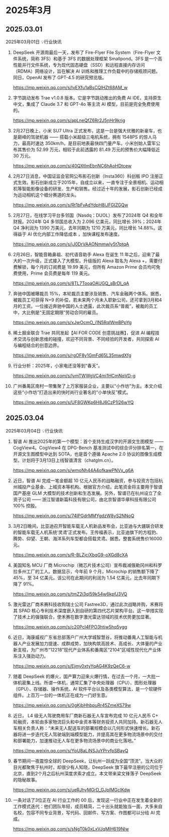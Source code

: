 # 2025年3月



## 2025.03.01

2025年03月01日 💡行业快讯

1. DeepSeek 开源周最后一天，发布了 Fire-Flyer File System（Fire-Flyer 文件系统，简称 3FS）和基于 3FS 的数据处理框架 Smallpond。3FS 是一个高性能并行文件系统，专为现代固态硬盘（SSD）和远程直接内存访问（RDMA）网络设计，旨在解决 AI 训练和推理工作负载中的存储瓶颈问题。同日，OpenAI 发布了 GPT-4.5 的研究预览版。

   https://mp.weixin.qq.com/s/IvEXfu1aBsCQlHZt68AM_w

2. 字节跳动发布 Trae v1.0.8 版本。它是字节跳动推出的免费 AI IDE，支持原生中文，集成了 Claude 3.7 和 GPT-4o 等主流 AI 模型，目前是完全免费使用的。

   https://mp.weixin.qq.com/s/apLneQfZ6Rr2J5nHr9krig

3. 2月27日晚上，小米 SU7 Ultra 正式发布，这是一台是强大优雅的新豪车，也是巅峰的驾驶机器 —— 搭载小米超级三电机系统，拥有 1548PS 的惊人马力，最高时速达 350km/h，是目前地表最快四门量产车。小米创始人雷军公布其售价为 52.99 万元，相较于此前透露的 81.49 万元的预售价大幅降低近 30 万元。

   https://mp.weixin.qq.com/s/40QXtlmEbnNC6hAoHDtcew

4. 2月27日消息，中国证监会官网公布影石创新（Insta360）科创板 IPO 注册正式生效。影石创新成立于2015年，自成立以来，一直专注于全景相机、运动相机等智能影像设备的研发、生产和销售。经过近十年的发展，影石创新已经成为运动相机这个细分赛道的龙头。

   https://mp.weixin.qq.com/s/Rt1bFvAdYdpH8IJFGIZGQw

5. 2月27日，在线学习平台多邻国（Nasdq：DUOL）发布了2024年 Q4 和全年财报。2024年 Q4 多邻国总收入为 2.096 亿美元，同比增长 39%；2024年 Q4 净利润为 1390 万美元，去年同期为 1210 万美元，同比增长 14.88%。这得益于 AI 优化内部工作降低成本 ，加快课程发布速度。

   https://mp.weixin.qq.com/s/jJ0DrVAAONmmwIy5t7ptqA

6. 2月26日，智能音箱鼻祖、初代语音助手 Alexa 在诞生 11 年之后，迎来了最大的一次升级，正式接入了大模型。升级版的 Alexa 取名为 Alexa +，需要付费解锁，每个月的订阅费是 19.99 美元，但所有 Amazon Prime 会员均可免费使用，Prime 会员费是每年 119 美元。

   https://mp.weixin.qq.com/s/8TL7TooaOAUGQ_sBrDI_qA

7. 奔驰中国被曝裁员 15%，本轮裁员主要涉及销售、汽车金融两个体系。据悉，被裁员工可获得 N+9 的补偿，若未来两个月未入职新公司，还可拿到3月和4月的工资。一位接近奔驰中国的人士透露，此次裁员系“普裁”，被裁的员工中，大比例是“无固定期限”劳动合同的雇员。

   https://mp.weixin.qq.com/s/xJwOcmO_i1N5RqlWmBPpYg

8. 稀土掘金联合 Trae 共同发起【AI FOR CODE 创意挑战赛】，促进 AI 编程技术交流与创新思维的碰撞，欢迎不同背景、不同经验的开发者，共同探索 AI 与编程结合的创意边界。

   https://mp.weixin.qq.com/s/rgOF8y1GmFd65L35mwdXfg

9. 行业分析：2025年，小家电还没等到“春天”。

   https://mp.weixin.qq.com/s/lymTWWgVC4mi1HCmNqVD-g

10. 广州番禺区南村一带集聚了上万家服装企业，主要以“小作坊”为主。本文介绍这些“小作坊”打造出来的快时尚行业著名的“小单快反”模式。

    https://mp.weixin.qq.com/s/UF8GWKp6H8J6CzP1l26wYQ



## 2025.03.04

2025年03月04日 💡行业快讯

1. 智谱 AI 推出2025年的第一个模型：首个支持生成汉字的开源文生图模型 —— CogView4。CogView4 在 DPG-Bench 基准测试中的综合评分排名第一，在开源文生图模型中达到 SOTA，也是首个遵循 Apache 2.0 协议的图像生成模型。计划将于3月13日上线智谱清言（chatglm.cn）。

   https://mp.weixin.qq.com/s/wmoNh44A4ofkawPNVx_g6A

2. 近日，智谱 AI 完成一笔金额超 10 亿元人民币的战略融资，参与投资方包括杭州城投产业基金、上城资本等机构。根据官方介绍，此笔资金将主要用于智谱国产基座 GLM 大模型的技术创新和生态发展。另外，智谱已在杭州设立了全资子公司 —— 浙江智谱新篇科技有限公司，由北京智谱华章科技有限公司 100% 控股。

   https://mp.weixin.qq.com/s/74IPGdrMMYgdzW8yS2NNoQ

3. 3月2日晚间，比亚迪召开智能车载无人机新品发布会，比亚迪与大疆联合研发的智能车载无人机系统‘灵鸢’正式发布。王传福表示，比亚迪旗下的方程豹、腾势、仰望、王朝、海洋系列车型都会搭载灵鸢。据悉，整套系统售价16000元。

   https://mp.weixin.qq.com/s/R-BLZjciXbqG9-oXGd8cXA

4. 美国知名 MCU 厂商 Microchip（微芯片技术公司）宣布裁减俄勒冈州和科罗拉多州工厂的工人。数据显示，今年前 9 个月，Microchip 的销售额下降了 45%，至 34 亿美元。该公司在此期间的利润为 1.54 亿美元，比去年同期下降了 91%。

   https://mp.weixin.qq.com/s/tmZ2i3ql59k54w6kpfJ3VQ

5. 激光雷达厂商禾赛科技收购瑞士公司 Fastree3D，通过此次战略并购，禾赛将其 SPAD 核心专利技术深度嵌入到自研的第四代芯片架构平台。这一举措实现了技术上的强强联合，使禾赛在数字激光雷达领域的技术优势更加显著。

   https://mp.weixin.qq.com/s/c20Pcl4FPO3htjw5hq5ygg

6. 近日，海康威视广东省总部落户广州大学城智慧谷，将推动番禺人工智能与机器人产业发展加力提速、成群成势，加快构筑高技术、高成长、大体量的产业新支柱，为广州市“12218”现代产业体系和番禺区“2104”区域性现代化产业体系注入强劲动力。

   https://mp.weixin.qq.com/s/Ejmy0xtyYqAG4K9zQeC6-w

7. 随着 DeepSeek 的爆火，国产算力迎来火爆行情，在过去一个月，一大批一体机密集上线。所谓一体机，通常汇集了中央处理器（CPU）、图形处理器（GPU）、存储器、操作系统、AI 软件平台以及各类模型算法，是一个软硬件组件。上百万一台的一体机正在成为一门好生意。

   https://mp.weixin.qq.com/s/0gKjbHhbpuRr45ZmeXS79w

8. 近日， L4 级无人驾驶商用车厂商新石器无人车宣布完成 10 亿元人民币 C+ 轮融资，本轮由多家物流巨头和中金资本等财务投资人共同加持。新石器无人车相关负责人称：“未来无人配送车的部署规模会以几何形式快速增长。新石器将进一步迭代无人驾驶端到端模型能力，并提高其在更多物流场景中的交付和部署能力，加速推动无人车在更多物流场景中的商业化落地。”

   https://mp.weixin.qq.com/s/YpU8aLiNSJuYPrvfpSBayQ

9. 春节期间一夜震惊全球的 DeepSeek，让杭州一跃成为全国“顶流”。当大众的目光都聚焦于杭州时，却很少有人知晓，DeepSeek 旗下最早注册的公司位于北京，直到2个月之后杭州深度求索才成立。本文带来梁文锋落子 DeepSeek 的隐秘故事。

   https://mp.weixin.qq.com/s/ueRJhyMGrD_GJplMGclKdw

10. 一条对话了3位正在 AI 行业工作的 00 后，发现这一行业中正在发生着全新的工作模式迭代：他们团队年轻，成员精简，二十出头就能独当一面，大多来自名校，包容不同专业背景，写代码、回邮件、写方案、作图都可以分给 AI 完成。

    https://mp.weixin.qq.com/s/sNgT0k0xLxVJqMlH619NIw